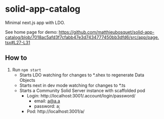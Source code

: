 # solid-app-catalog

Minimal next.js app with LDO.

See home page for demo:
https://github.com/matthieubosquet/solid-app-catalog/blob/7018ac5afd3f7cfabb47e3d7434777450bb3dfd6/src/app/page.tsx#L27-L31

## How to

1. Run `npm start`
    - Starts LDO watching for changes to *.shex to regenerate Data Objects
    - Starts next in dev mode watching for changes to *.ts
    - Starts a Community Solid Server instance with scaffolded pod
        - Login: http://localhost:3001/.account/login/password/
            - email: a@a.a
            - password: a;
        - Pod: http://localhost:3001/a/
